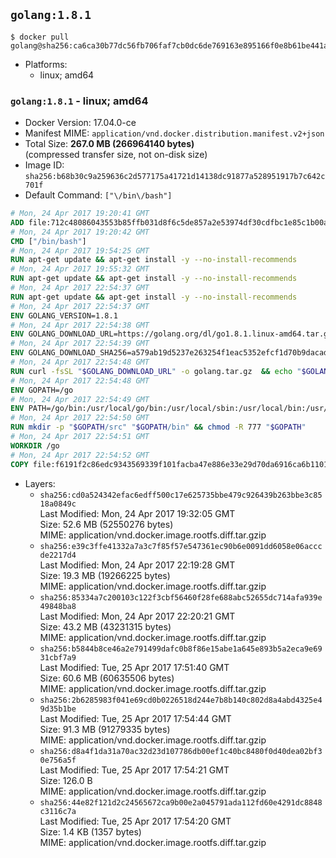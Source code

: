 ## `golang:1.8.1`

```console
$ docker pull golang@sha256:ca6ca30b77dc56fb706faf7cb0dc6de769163e895166f0e8b61be441a0360fb6
```

-	Platforms:
	-	linux; amd64

### `golang:1.8.1` - linux; amd64

-	Docker Version: 17.04.0-ce
-	Manifest MIME: `application/vnd.docker.distribution.manifest.v2+json`
-	Total Size: **267.0 MB (266964140 bytes)**  
	(compressed transfer size, not on-disk size)
-	Image ID: `sha256:b68b30c9a259636c2d577175a41721d14138dc91877a528951917b7c642c701f`
-	Default Command: `["\/bin\/bash"]`

```dockerfile
# Mon, 24 Apr 2017 19:20:41 GMT
ADD file:712c48086043553b85ffb031d8f6c5de857a2e53974df30cdfbc1e85c1b00a25 in / 
# Mon, 24 Apr 2017 19:20:42 GMT
CMD ["/bin/bash"]
# Mon, 24 Apr 2017 19:54:25 GMT
RUN apt-get update && apt-get install -y --no-install-recommends 		ca-certificates 		curl 		wget 	&& rm -rf /var/lib/apt/lists/*
# Mon, 24 Apr 2017 19:55:32 GMT
RUN apt-get update && apt-get install -y --no-install-recommends 		bzr 		git 		mercurial 		openssh-client 		subversion 				procps 	&& rm -rf /var/lib/apt/lists/*
# Mon, 24 Apr 2017 22:54:37 GMT
RUN apt-get update && apt-get install -y --no-install-recommends 		g++ 		gcc 		libc6-dev 		make 		pkg-config 	&& rm -rf /var/lib/apt/lists/*
# Mon, 24 Apr 2017 22:54:37 GMT
ENV GOLANG_VERSION=1.8.1
# Mon, 24 Apr 2017 22:54:38 GMT
ENV GOLANG_DOWNLOAD_URL=https://golang.org/dl/go1.8.1.linux-amd64.tar.gz
# Mon, 24 Apr 2017 22:54:39 GMT
ENV GOLANG_DOWNLOAD_SHA256=a579ab19d5237e263254f1eac5352efcf1d70b9dacadb6d6bb12b0911ede8994
# Mon, 24 Apr 2017 22:54:48 GMT
RUN curl -fsSL "$GOLANG_DOWNLOAD_URL" -o golang.tar.gz 	&& echo "$GOLANG_DOWNLOAD_SHA256  golang.tar.gz" | sha256sum -c - 	&& tar -C /usr/local -xzf golang.tar.gz 	&& rm golang.tar.gz
# Mon, 24 Apr 2017 22:54:48 GMT
ENV GOPATH=/go
# Mon, 24 Apr 2017 22:54:49 GMT
ENV PATH=/go/bin:/usr/local/go/bin:/usr/local/sbin:/usr/local/bin:/usr/sbin:/usr/bin:/sbin:/bin
# Mon, 24 Apr 2017 22:54:50 GMT
RUN mkdir -p "$GOPATH/src" "$GOPATH/bin" && chmod -R 777 "$GOPATH"
# Mon, 24 Apr 2017 22:54:51 GMT
WORKDIR /go
# Mon, 24 Apr 2017 22:54:52 GMT
COPY file:f6191f2c86edc9343569339f101facba47e886e33e29d70da6916ca6b1101a53 in /usr/local/bin/ 
```

-	Layers:
	-	`sha256:cd0a524342efac6edff500c17e625735bbe479c926439b263bbe3c8518a0849c`  
		Last Modified: Mon, 24 Apr 2017 19:32:05 GMT  
		Size: 52.6 MB (52550276 bytes)  
		MIME: application/vnd.docker.image.rootfs.diff.tar.gzip
	-	`sha256:e39c3ffe41332a7a3c7f85f57e547361ec90b6e0091dd6058e06acccde2217d4`  
		Last Modified: Mon, 24 Apr 2017 22:19:28 GMT  
		Size: 19.3 MB (19266225 bytes)  
		MIME: application/vnd.docker.image.rootfs.diff.tar.gzip
	-	`sha256:85334a7c200103c122f3cbf56460f28fe688abc52655dc714afa939e49848ba8`  
		Last Modified: Mon, 24 Apr 2017 22:20:21 GMT  
		Size: 43.2 MB (43231315 bytes)  
		MIME: application/vnd.docker.image.rootfs.diff.tar.gzip
	-	`sha256:b5844b8ce46a2e791499dafc0b8f86e15abe1a645e893b5a2eca9e6931cbf7a9`  
		Last Modified: Tue, 25 Apr 2017 17:51:40 GMT  
		Size: 60.6 MB (60635506 bytes)  
		MIME: application/vnd.docker.image.rootfs.diff.tar.gzip
	-	`sha256:2b6285983f041e69cd0b0226518d244e7b8b140c802d8a4abd4325e49d35b1be`  
		Last Modified: Tue, 25 Apr 2017 17:54:44 GMT  
		Size: 91.3 MB (91279335 bytes)  
		MIME: application/vnd.docker.image.rootfs.diff.tar.gzip
	-	`sha256:d8a4f1da31a70ac32d23d107786db00ef1c40bc8480f0d40dea02bf30e756a5f`  
		Last Modified: Tue, 25 Apr 2017 17:54:21 GMT  
		Size: 126.0 B  
		MIME: application/vnd.docker.image.rootfs.diff.tar.gzip
	-	`sha256:44e82f121d2c24565672ca9b00e2a045791ada112fd60e4291dc8848c3116c7a`  
		Last Modified: Tue, 25 Apr 2017 17:54:20 GMT  
		Size: 1.4 KB (1357 bytes)  
		MIME: application/vnd.docker.image.rootfs.diff.tar.gzip
